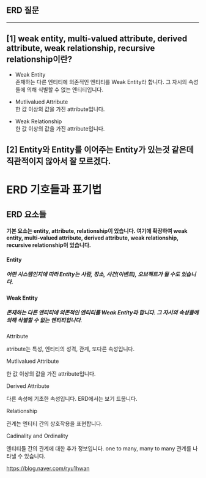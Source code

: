 ## ERD 질문
---
## [1] weak entity, multi-valued attribute, derived attribute, weak relationship, recursive relationship이란?
- Weak Entity   
존재하는 다른 엔티티에 의존적인 엔티티를 Weak Entity라 합니다. 그 자시의 속성들에 의해 식별할 수 없는 엔티티입니다.   
   
- Mutlivalued Attribute   
한 값 이상의 값을 가진 attribute입니다.   

- Weak Relationship   
한 값 이상의 값을 가진 attribute입니다.   
## [2] Entity와 Entity를 이어주는 Entity가 있는것 같은데 직관적이지 않아서 잘 모르겠다.

# ERD 기호들과 표기법

## ERD 요소들
#### 기본 요소는 entity, attribute, relationship이 있습니다. 여기에 확장하여 weak entity, multi-valued attribute, derived attribute, weak relationship, recursive relationship이 있습니다. 

 

#### Entity

##### 어떤 시스템인지에 따라 Entity는 사람, 장소, 사건(이벤트), 오브젝트가 될 수도 있습니다. 

 

#### Weak Entity

##### 존재하는 다른 엔티티에 의존적인 엔티티를 Weak Entity라 합니다. 그 자시의 속성들에 의해 식별할 수 없는 엔티티입니다.


Attribute

atribute는 특성, 엔티티의 성격, 관계, 또다른 속성입니다. 


Mutlivalued Attribute

한 값 이상의 값을 가진 attribute입니다. 

 


 

Derived Attribute

다른 속성에 기초한 속성입니다. ERD에서는 보기 드뭅니다.


Relationship

관계는 엔티티 간의 상호작용을 표현합니다. 


Cadinality and Ordinality

엔티티들 간의 관계에 대한 추가 정보입니다. one to many, many to many 관계를 나타낼 수 있습니다.






https://blog.naver.com/ryu1hwan
